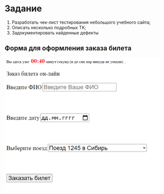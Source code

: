# Задание

1. Разработать чек-лист тестирования небольшого учебного сайта;
2. Описать несколько подробных ТК;
3. Задокументировать найденные дефекты

## Форма для оформления заказа билета
![Screnshot](https://github.com/Pavelll23/OrderTicket/blob/main/u920152e.beget.tech-index.html%202023-11-30%2009-55-04.png)
